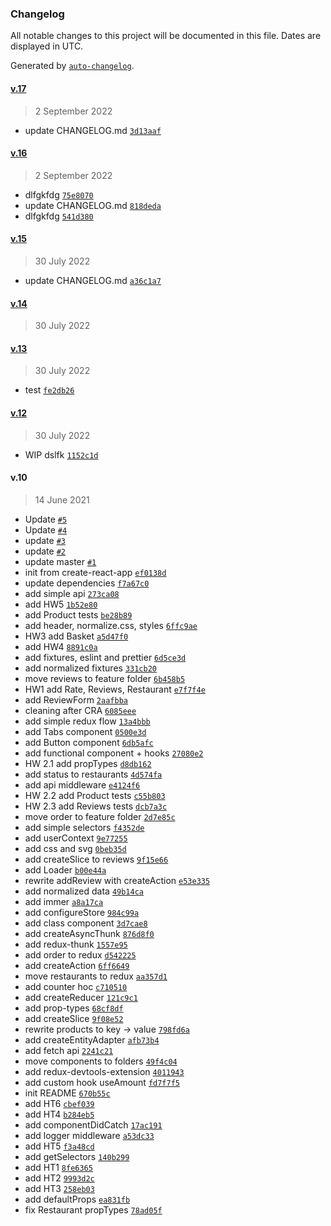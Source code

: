 ### Changelog

All notable changes to this project will be documented in this file. Dates are displayed in UTC.

Generated by [`auto-changelog`](https://github.com/CookPete/auto-changelog).

#### [v.17](https://github.com/alenamuratova/react-2021-05-21/compare/v.16...v.17)

> 2 September 2022

- update CHANGELOG.md [`3d13aaf`](https://github.com/alenamuratova/react-2021-05-21/commit/3d13aaf6c23bafaf6e7f8adfc7bfc0579b5a992a)

#### [v.16](https://github.com/alenamuratova/react-2021-05-21/compare/v.15...v.16)

> 2 September 2022

- dlfgkfdg [`75e8070`](https://github.com/alenamuratova/react-2021-05-21/commit/75e807049057eace29b3f87d97a46b2ebc5e495f)
- update CHANGELOG.md [`818deda`](https://github.com/alenamuratova/react-2021-05-21/commit/818deda92ee26fd3ee7bd1cf396db34980e9bd26)
- dlfgkfdg [`541d380`](https://github.com/alenamuratova/react-2021-05-21/commit/541d380fd911c9788cd0e6934a483ca15adc38cf)

#### [v.15](https://github.com/alenamuratova/react-2021-05-21/compare/v.14...v.15)

> 30 July 2022

- update CHANGELOG.md [`a36c1a7`](https://github.com/alenamuratova/react-2021-05-21/commit/a36c1a73d1595d83634759ef65ec6e724e68bc39)

#### [v.14](https://github.com/alenamuratova/react-2021-05-21/compare/v.13...v.14)

> 30 July 2022

#### [v.13](https://github.com/alenamuratova/react-2021-05-21/compare/v.12...v.13)

> 30 July 2022

- test [`fe2db26`](https://github.com/alenamuratova/react-2021-05-21/commit/fe2db26def63534743471ced8bdbdbbecc83ec1a)

#### [v.12](https://github.com/alenamuratova/react-2021-05-21/compare/v.10...v.12)

> 30 July 2022

- WIP dslfk [`1152c1d`](https://github.com/alenamuratova/react-2021-05-21/commit/1152c1dbe06edfd4090416d32298c359dee3766d)

#### v.10

> 14 June 2021

- Update [`#5`](https://github.com/alenamuratova/react-2021-05-21/pull/5)
- Update [`#4`](https://github.com/alenamuratova/react-2021-05-21/pull/4)
- update [`#3`](https://github.com/alenamuratova/react-2021-05-21/pull/3)
- update [`#2`](https://github.com/alenamuratova/react-2021-05-21/pull/2)
- update master [`#1`](https://github.com/alenamuratova/react-2021-05-21/pull/1)
- init from create-react-app [`ef0138d`](https://github.com/alenamuratova/react-2021-05-21/commit/ef0138d5e778162b7faedb94f5926ab5085377a8)
- update dependencies [`f7a67c0`](https://github.com/alenamuratova/react-2021-05-21/commit/f7a67c04b362eb317e82928c517ddc09700e4fbc)
- add simple api [`273ca08`](https://github.com/alenamuratova/react-2021-05-21/commit/273ca08be145c3ac9e30dbd41dcc7b4dec976ef9)
- add HW5 [`1b52e80`](https://github.com/alenamuratova/react-2021-05-21/commit/1b52e8096bb7ab4a76a23f70f6def0e1587394c4)
- add Product tests [`be28b89`](https://github.com/alenamuratova/react-2021-05-21/commit/be28b89177fe2b999fcc17d30b7e1f87243f896f)
- add header, normalize.css, styles [`6ffc9ae`](https://github.com/alenamuratova/react-2021-05-21/commit/6ffc9ae940581eafe1e486c96bfd182756a51451)
- HW3 add Basket [`a5d47f0`](https://github.com/alenamuratova/react-2021-05-21/commit/a5d47f0a98c8b977c2c3420c0aaa53baa8b07d33)
- add HW4 [`8891c0a`](https://github.com/alenamuratova/react-2021-05-21/commit/8891c0ab73ed60249afa669b6b28f0bcaee3ee45)
- add fixtures, eslint and prettier [`6d5ce3d`](https://github.com/alenamuratova/react-2021-05-21/commit/6d5ce3d795ac95e18abd1c123b230eb873510f57)
- add normalized fixtures [`331cb20`](https://github.com/alenamuratova/react-2021-05-21/commit/331cb207415d442a0c32aceb3bcd7021a92ebb98)
- move reviews to feature folder [`6b458b5`](https://github.com/alenamuratova/react-2021-05-21/commit/6b458b5378bcf3bf5febe80ad58d34e43cfe0a40)
- HW1 add Rate, Reviews, Restaurant [`e7f7f4e`](https://github.com/alenamuratova/react-2021-05-21/commit/e7f7f4e0de76179bd25af1fbfaa89d88df5eb34d)
- add ReviewForm [`2aafbba`](https://github.com/alenamuratova/react-2021-05-21/commit/2aafbba3b51ce76a4652314e9554b2cc79596a04)
- cleaning after CRA [`6085eee`](https://github.com/alenamuratova/react-2021-05-21/commit/6085eee4d77c2df32f700ea5145851bb56eb7e75)
- add simple redux flow [`13a4bbb`](https://github.com/alenamuratova/react-2021-05-21/commit/13a4bbb53e83d886950da0388b5dd32f2d12e85c)
- add Tabs component [`0500e3d`](https://github.com/alenamuratova/react-2021-05-21/commit/0500e3d49c57cd598c646f5dbeead9c24458bf0f)
- add Button component [`6db5afc`](https://github.com/alenamuratova/react-2021-05-21/commit/6db5afc8311c86affd182fe04f3aff852936b1f3)
- add functional component + hooks [`27080e2`](https://github.com/alenamuratova/react-2021-05-21/commit/27080e2f26d4ee69d1a00f24d78060f582e2fced)
- HW 2.1 add propTypes [`d8db162`](https://github.com/alenamuratova/react-2021-05-21/commit/d8db1623e5e8910a7d4d51659aa9553098537147)
- add status to restaurants [`4d574fa`](https://github.com/alenamuratova/react-2021-05-21/commit/4d574fa160a6d1a85ee518534560129ea7c099aa)
- add api middleware [`e4124f6`](https://github.com/alenamuratova/react-2021-05-21/commit/e4124f6a37907d1cf8da26aecc95adb774194fff)
- HW 2.2 add Product tests [`c55b803`](https://github.com/alenamuratova/react-2021-05-21/commit/c55b803a55e46bb0723e01d99b5a60071c6a80cb)
- HW 2.3 add Reviews tests [`dcb7a3c`](https://github.com/alenamuratova/react-2021-05-21/commit/dcb7a3c060b0965f98ac607eea377070b7ec27ed)
- move order to feature folder [`2d7e85c`](https://github.com/alenamuratova/react-2021-05-21/commit/2d7e85cf02fb34c19ccb84c06c3683cbe8aeedf2)
- add simple selectors [`f4352de`](https://github.com/alenamuratova/react-2021-05-21/commit/f4352de2d3adf3b86399b2842999ab5f23cc55da)
- add userContext [`9e77255`](https://github.com/alenamuratova/react-2021-05-21/commit/9e772553e63a3ada161f7b9af53f34cd48c640ce)
- add css and svg [`0beb35d`](https://github.com/alenamuratova/react-2021-05-21/commit/0beb35db0188a37f56cb32948666eb88886e2e75)
- add createSlice to reviews [`9f15e66`](https://github.com/alenamuratova/react-2021-05-21/commit/9f15e6671f65e4d79e914a268556b444c99ef9d8)
- add Loader [`b00e44a`](https://github.com/alenamuratova/react-2021-05-21/commit/b00e44aeef72f9050a1c93103408c047851861cd)
- rewrite addReview with createAction [`e53e335`](https://github.com/alenamuratova/react-2021-05-21/commit/e53e335a5dd171152a0fd5bb75a62474a4558154)
- add normalized data [`49b14ca`](https://github.com/alenamuratova/react-2021-05-21/commit/49b14ca4948ce74bebb5b613c6a54828ea989ba4)
- add immer [`a8a17ca`](https://github.com/alenamuratova/react-2021-05-21/commit/a8a17ca442871a5e41b97bc94f4141fc2792ec10)
- add configureStore [`984c99a`](https://github.com/alenamuratova/react-2021-05-21/commit/984c99ab296b215a9c54f3f658ebec0d5c0a0fc6)
- add class component [`3d7cae8`](https://github.com/alenamuratova/react-2021-05-21/commit/3d7cae8e1da2c463d22a125025c1f34c999356e5)
- add createAsyncThunk [`876d8f0`](https://github.com/alenamuratova/react-2021-05-21/commit/876d8f0b150320ae07bf08bad48b8074788db683)
- add redux-thunk [`1557e95`](https://github.com/alenamuratova/react-2021-05-21/commit/1557e9512dba2a3bc297c50907417eac4261ea7f)
- add order to redux [`d542225`](https://github.com/alenamuratova/react-2021-05-21/commit/d542225abaac7bcb7dc4c18dc7330678d1358643)
- add createAction [`6ff6649`](https://github.com/alenamuratova/react-2021-05-21/commit/6ff66498dc3b337cd04fb2ab64d4b9485549c0e7)
- move restaurants to redux [`aa357d1`](https://github.com/alenamuratova/react-2021-05-21/commit/aa357d185be0aa424cce02e92b521741e648ba46)
- add counter hoc [`c710510`](https://github.com/alenamuratova/react-2021-05-21/commit/c710510dc85c520162c5b280da04e16f007e12de)
- add createReducer [`121c9c1`](https://github.com/alenamuratova/react-2021-05-21/commit/121c9c14a96bd7385406b75cd09e452de8d4b096)
- add prop-types [`68cf8df`](https://github.com/alenamuratova/react-2021-05-21/commit/68cf8dfbcb413849b61e60691215f46f1c8fee3d)
- add createSlice [`9f08e52`](https://github.com/alenamuratova/react-2021-05-21/commit/9f08e5241aa7112da0a1fd1e8bc2c388a5ea139d)
- rewrite products to key -&gt; value [`798fd6a`](https://github.com/alenamuratova/react-2021-05-21/commit/798fd6a55f6cc7192ebe901d9b9ea28a21d98fd8)
- add createEntityAdapter [`afb73b4`](https://github.com/alenamuratova/react-2021-05-21/commit/afb73b4b2d4fa7384d7998f785871e932b5b6b86)
- add fetch api [`2241c21`](https://github.com/alenamuratova/react-2021-05-21/commit/2241c216a658b0c3bc11942208577c4abeaae0e9)
- move components to folders [`49f4c04`](https://github.com/alenamuratova/react-2021-05-21/commit/49f4c04c486b55695cb2fce8371bf9f80bc8b1af)
- add redux-devtools-extension [`4011943`](https://github.com/alenamuratova/react-2021-05-21/commit/401194343e49c9c2d342ce81887b95e89a461860)
- add custom hook useAmount [`fd7f7f5`](https://github.com/alenamuratova/react-2021-05-21/commit/fd7f7f5a6d40c1da53b30e68ab176f02efd116cc)
- init README [`670b55c`](https://github.com/alenamuratova/react-2021-05-21/commit/670b55c91aeb72e20b6ed3afe85bf55946de619b)
- add HT6 [`cbef039`](https://github.com/alenamuratova/react-2021-05-21/commit/cbef039184742b1145a7877a6c85a36bf3126ddb)
- add HT4 [`b284eb5`](https://github.com/alenamuratova/react-2021-05-21/commit/b284eb5d405ec7baec5b04b05a7934d7ec8616d0)
- add componentDidCatch [`17ac191`](https://github.com/alenamuratova/react-2021-05-21/commit/17ac19154ef0f60414c976c464bdd8540049e50b)
- add logger middleware [`a53dc33`](https://github.com/alenamuratova/react-2021-05-21/commit/a53dc3385a579895535b637ddf32fb68bc22e4cd)
- add HT5 [`f3a48cd`](https://github.com/alenamuratova/react-2021-05-21/commit/f3a48cd1905a42d4b3e72d64df9ba645c7c7dc3c)
- add getSelectors [`140b299`](https://github.com/alenamuratova/react-2021-05-21/commit/140b2997f435e4abe917a4f626b8b26cb5e7809e)
- add HT1 [`8fe6365`](https://github.com/alenamuratova/react-2021-05-21/commit/8fe6365ebd7161f108aca36a3c6ef0d75c08270e)
- add HT2 [`9993d2c`](https://github.com/alenamuratova/react-2021-05-21/commit/9993d2c498696222a1eb7ec93b3eccacc15bcbf4)
- add HT3 [`258eb03`](https://github.com/alenamuratova/react-2021-05-21/commit/258eb037a03c7dd4003b9287b1435d2ffd47ef51)
- add defaultProps [`ea831fb`](https://github.com/alenamuratova/react-2021-05-21/commit/ea831fbbb34546c524d01e641be5cd8362219b2d)
- fix Restaurant propTypes [`78ad05f`](https://github.com/alenamuratova/react-2021-05-21/commit/78ad05f5d21a52fcca51b059e8a3a8c8b6a34658)
